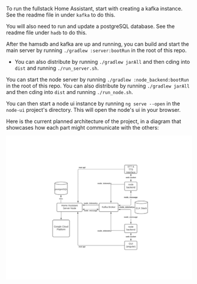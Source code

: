 To run the fullstack Home Assistant, start with creating a kafka instance. See the readme file in under `kafka` to do this.

You will also need to run and update a postgreSQL database. See the readme file under `hadb` to do this.

After the hamsdb and kafka are up and running, you can build and start the main server by running `./gradlew :server:bootRun` in the root of this repo. 
* You can also distribute by running `./gradlew jarAll` and then cding into `dist` and running `./run_server.sh`.

You can start the node server by running `./gradlew :node_backend:bootRun` in the root of this repo. You can also distribute by running `./gradlew jarAll` and then cding into `dist` and running `./run_node.sh`.

You can then start a node ui instance by running `ng serve --open` in the `node-ui` project's directory. This will open the node's ui in your browser.

Here is the current planned architecture of the project, in a diagram that showcases how each part might communicate with the others:

![](server/src/main/resources/readme/architecture.png)
